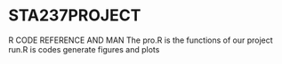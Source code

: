 STA237PROJECT
=============

R CODE REFERENCE AND MAN 
The pro.R is the functions of our project 
run.R is codes generate figures and plots 
